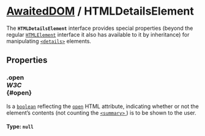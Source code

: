 # [AwaitedDOM](/docs/basic-interfaces/awaited-dom) <span>/</span> HTMLDetailsElement

<div class='overview'>The <strong><code>HTMLDetailsElement</code></strong> interface provides special properties (beyond the regular <a href="/en-US/docs/Web/API/HTMLElement" title="The HTMLElement interface represents any HTML element. Some elements directly implement this interface, while others implement it via an interface that inherits it."><code>HTMLElement</code></a> interface it also has available to it by inheritance) for manipulating <a href="/en-US/docs/Web/HTML/Element/details" title="The HTML Details Element (<details>) creates a disclosure widget in which information is visible only when the widget is toggled into an &quot;open&quot; state."><code>&lt;details&gt;</code></a> elements.</div>

## Properties

### .open <div class="specs"><i>W3C</i></div> {#open}

Is a <a href="/en-US/docs/Web/API/Boolean" title="REDIRECT Boolean [en-US]"><code>boolean</code></a> reflecting the <code><a href="/en-US/docs/Web/HTML/Element/details#attr-open">open</a></code> HTML attribute, indicating whether or not the element’s contents (not counting the <a href="/en-US/docs/Web/HTML/Element/summary" title="The HTML Disclosure Summary element (<summary>) element specifies a summary, caption, or legend for a <details> element's disclosure box."><code>&lt;summary&gt;</code>
</a>) is to be shown to the user.

#### **Type**: `null`
